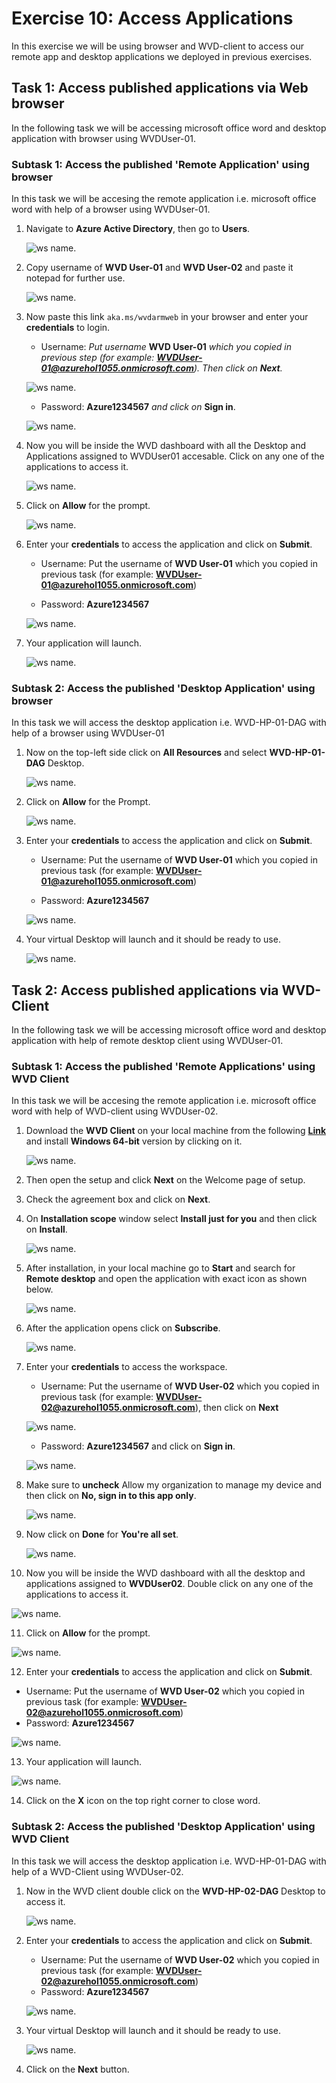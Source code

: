 # Exercise 10: Access Applications

In this exercise we will be using browser and WVD-client to access our remote app and desktop applications we deployed in previous exercises.

## **Task 1: Access published applications via Web browser**

In the following task we will be accessing microsoft office word and desktop application with browser using WVDUser-01.

### **Subtask 1: Access the published 'Remote Application' using browser**

In this task we will be accesing the remote application i.e. microsoft office word with help of a browser using WVDUser-01. 

1. Navigate to **Azure Active Directory**, then go to **Users**.

   ![ws name.](media/t.png)

2. Copy username of **WVD User-01** and **WVD User-02** and paste it notepad for further use.

   ![ws name.](media/a45.png)

3. Now paste this link ```aka.ms/wvdarmweb``` in your browser and enter your **credentials** to login. 

   - Username: *Put username* **WVD User-01** *which you copied in previous step (for example: **WVDUser-01@azurehol1055.onmicrosoft.com**). Then click on **Next**.*
   
   ![ws name.](media/wvd42.png)

   - Password: **Azure1234567** *and click on* **Sign in**.

   ![ws name.](media/wvd43.png)
  

4. Now you will be inside the WVD dashboard with all the Desktop and Applications assigned to WVDUser01 accesable. Click on any one of the applications to access it. 

   ![ws name.](media/a46.png)


5. Click on **Allow** for the prompt.

   ![ws name.](media/128.png)


6. Enter your **credentials** to access the application and click on **Submit**.

   - Username: Put the username of **WVD User-01** which you copied in previous task (for example: **WVDUser-01@azurehol1055.onmicrosoft.com**)
   
   - Password: **Azure1234567**

   ![ws name.](media/a47.png)
   
   
7. Your application will launch.

   ![ws name.](media/130.png)

### **Subtask 2: Access the published 'Desktop Application' using browser**

In this task we will access the desktop application i.e. WVD-HP-01-DAG with help of a browser using WVDUser-01

1. Now on the top-left side click on **All Resources** and select **WVD-HP-01-DAG** Desktop.

   ![ws name.](media/wvd53.png)

2. Click on **Allow** for the Prompt.

   ![ws name.](media/133.png)


3. Enter your **credentials** to access the application and click on **Submit**.

   - Username: Put the username of **WVD User-01** which you copied in previous task (for example: **WVDUser-01@azurehol1055.onmicrosoft.com**)
   
   - Password: **Azure1234567**
   
   ![ws name.](media/a47.png)


4. Your virtual Desktop will launch and it should be ready to use. 

   ![ws name.](media/wvd39.png)


## **Task 2: Access published applications via WVD-Client**

In the following task we will be accessing microsoft office word and desktop application with help of remote desktop client using WVDUser-01.

### **Subtask 1: Access the published 'Remote Applications' using WVD Client**

In this task we will be accesing the remote application i.e. microsoft office word with help of WVD-client using WVDUser-02. 
   
1. Download the **WVD Client** on your local machine from the following [**Link**](https://docs.microsoft.com/en-us/azure/virtual-desktop/connect-windows-7-and-10) and install **Windows 64-bit** version by clicking on it.
   
   ![ws name.](media/a48.png)

2. Then open the setup and click **Next** on the Welcome page of setup.

3. Check the agreement box and click on **Next**.

4. On **Installation scope** window select **Install just for you** and then click on **Install**.

   ![ws name.](media/wvd41.png)

5. After installation, in your local machine go to **Start** and search for **Remote desktop** and open the application with exact icon as shown below.

   ![ws name.](media/137.png)
    
6. After the application opens click on **Subscribe**.

   ![ws name.](media/a49.png)

7. Enter your **credentials** to access the workspace.

   - Username: Put the username of **WVD User-02** which you copied in previous task (for example: **WVDUser-02@azurehol1055.onmicrosoft.com**), then click on **Next**
   
   ![ws name.](media/wvd40.png)

   - Password: **Azure1234567** and click on **Sign in**.
   
   ![ws name.](media/wvd44.png)
 
8. Make sure to **uncheck** Allow my organization to manage my device and then click on **No, sign in to this app only**.

   ![ws name.](media/w17.png)
    
    
9. Now click on **Done** for **You're all set**.

   ![ws name.](media/a51.png)

10. Now you will be inside the WVD dashboard with all the desktop and applications assigned to **WVDUser02**. Double click on any one of the applications to access it. 

   ![ws name.](media/142.png)


11. Click on **Allow** for the prompt.

   ![ws name.](media/143.png)


12. Enter your **credentials** to access the application and click on **Submit**.

   - Username: Put the username of **WVD User-02** which you copied in previous task (for example: **WVDUser-02@azurehol1055.onmicrosoft.com**)
   - Password: **Azure1234567**
   
   ![ws name.](media/a52.png)
   
13. Your application will launch.

   ![ws name.](media/145.png)
   
14. Click on the **X** icon on the top right corner to close word.

### **Subtask 2: Access the published 'Desktop Application' using WVD Client**

In this task we will access the desktop application i.e. WVD-HP-01-DAG with help of a WVD-Client using WVDUser-02.


1. Now in the WVD client double click on the **WVD-HP-02-DAG** Desktop to access it. 

   ![ws name.](media/a53.png)

2. Enter your **credentials** to access the application and click on **Submit**.

   - Username: Put the username of **WVD User-02** which you copied in previous task (for example: **WVDUser-02@azurehol1055.onmicrosoft.com**)
   - Password: **Azure1234567**
   
   ![ws name.](media/a52.png)
   

4. Your virtual Desktop will launch and it should be ready to use. 

   ![ws name.](media/a54.png) 


5. Click on the **Next** button.




